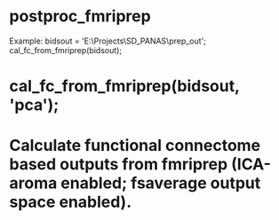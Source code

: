 # postproc_fmriprep
Example:
bidsout = 'E:\Projects\SD_PANAS\prep_out';
cal_fc_from_fmriprep(bidsout); 
# cal_fc_from_fmriprep(bidsout, 'pca');

# Calculate functional connectome based outputs from fmriprep (ICA-aroma enabled; fsaverage output space enabled).
